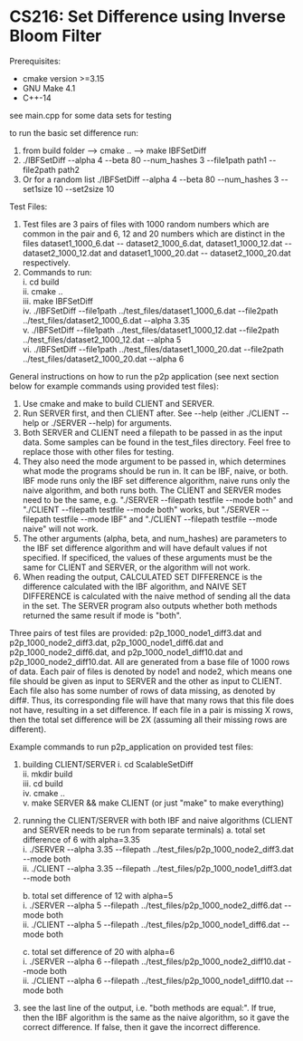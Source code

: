 # CS216: Set Difference using Inverse Bloom Filter

Prerequisites:
- cmake version >=3.15
- GNU Make 4.1
- C++-14

see main.cpp for some data sets for testing

to run the basic set difference run:
1. from build folder --> cmake .. --> make IBFSetDiff
2. ./IBFSetDiff --alpha 4 --beta 80 --num_hashes 3 --file1path path1 --file2path path2
3. Or for a random list ./IBFSetDiff --alpha 4 --beta 80 --num_hashes 3 --set1size 10 --set2size 10

Test Files:

1. Test files are 3 pairs of files with 1000 random numbers which are common in the pair and 6, 12 and 20 numbers which are distinct in the files dataset1_1000_6.dat -- dataset2_1000_6.dat, dataset1_1000_12.dat -- dataset2_1000_12.dat and dataset1_1000_20.dat -- dataset2_1000_20.dat respectively.
2. Commands to run:<br/>
	i. cd build<br/>
	ii. cmake ..<br/>
	iii. make IBFSetDiff<br/>
	iv. ./IBFSetDiff --file1path ../test_files/dataset1_1000_6.dat --file2path ../test_files/dataset2_1000_6.dat --alpha 3.35<br/>
	v. ./IBFSetDiff --file1path ../test_files/dataset1_1000_12.dat --file2path ../test_files/dataset2_1000_12.dat --alpha 5<br/>
	vi. ./IBFSetDiff --file1path ../test_files/dataset1_1000_20.dat --file2path ../test_files/dataset2_1000_20.dat --alpha 6<br/>

General instructions on how to run the p2p application (see next section below for example commands using provided test files):
1. Use cmake and make to build CLIENT and SERVER.
2. Run SERVER first, and then CLIENT after. See --help (either ./CLIENT --help or ./SERVER --help) for arguments.
3. Both SERVER and CLIENT need a filepath to be passed in as the input data.  Some samples can be found in the test_files directory. Feel free to replace those with other files for testing.
4. They also need the mode argument to be passed in, which determines what mode the programs should be run in. It can be IBF, naive, or both. IBF mode runs only the IBF set difference algorithm, naive runs only the naive algorithm, and both runs both. The CLIENT and SERVER modes need to be the same, e.g. "./SERVER --filepath testfile --mode both" and "./CLIENT --filepath testfile --mode both" works, but "./SERVER --filepath testfile --mode IBF" and "./CLIENT --filepath testfile --mode naive" will not work.
5. The other arguments (alpha, beta, and num_hashes) are parameters to the IBF set difference algorithm and will have default values if not specified. If specificed, the values of these arguments must be the same for CLIENT and SERVER, or the algorithm will not work.
6. When reading the output, CALCULATED SET DIFFERENCE is the difference calculated with the IBF algorithm, and NAIVE SET DIFFERENCE is calculated with the naive method of sending all the data in the set. The SERVER program also outputs whether both methods returned the same result if mode is "both".

Three pairs of test files are provided: p2p_1000_node1_diff3.dat and p2p_1000_node2_diff3.dat, p2p_1000_node1_diff6.dat and p2p_1000_node2_diff6.dat, and p2p_1000_node1_diff10.dat and p2p_1000_node2_diff10.dat. All are generated from a base file of 1000 rows of data. Each pair of files is denoted by node1 and node2, which means one file should be given as input to SERVER and the other as input to CLIENT. Each file also has some number of rows of data missing, as denoted by diff#. Thus, its corresponding file will have that many rows that this file does not have, resulting in a set difference. If each file in a pair is missing X rows, then the total set difference will be 2X (assuming all their missing rows are different).

Example commands to run p2p_application on provided test files:
1. building CLIENT/SERVER
    i. cd ScalableSetDiff <br/>
    ii. mkdir build<br/>
    iii. cd build<br/>
    iv. cmake ..<br/>
    v. make SERVER && make CLIENT (or just "make" to make everything)<br/>

2. running the CLIENT/SERVER with both IBF and naive algorithms (CLIENT and SERVER needs to be run from separate terminals)
    a. total set difference of 6 with alpha=3.35<br/>
        i. ./SERVER --alpha 3.35 --filepath ../test_files/p2p_1000_node2_diff3.dat --mode both<br/>
        ii. ./CLIENT --alpha 3.35 --filepath ../test_files/p2p_1000_node1_diff3.dat --mode both<br/>

    b. total set difference of 12 with alpha=5<br/>
        i. ./SERVER --alpha 5 --filepath ../test_files/p2p_1000_node2_diff6.dat --mode both<br/>
        ii. ./CLIENT --alpha 5 --filepath ../test_files/p2p_1000_node1_diff6.dat --mode both<br/>

    c. total set difference of 20 with alpha=6<br/>
        i. ./SERVER --alpha 6 --filepath ../test_files/p2p_1000_node2_diff10.dat --mode both<br/>
        ii. ./CLIENT --alpha 6 --filepath ../test_files/p2p_1000_node1_diff10.dat --mode both<br/>

3. see the last line of the output, i.e. "both methods are equal:". If true, then the IBF algorithm is the same as the naive algorithm, so it gave the correct difference. If false, then it gave the incorrect difference.

